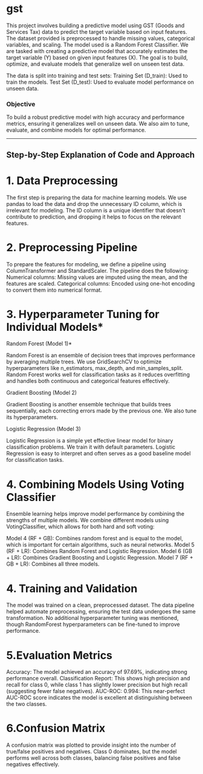# gst
This project involves building a predictive model using GST (Goods and Services Tax) data to predict the target variable based on input features. The dataset provided is preprocessed to handle missing values, categorical variables, and scaling. The model used is a Random Forest Classifier.
We are tasked with creating a predictive model that accurately estimates the target variable (Y) based on given input features (X). The goal is to build, optimize, and evaluate models that generalize well on unseen test data.

The data is split into training and test sets:
Training Set (D_train): Used to train the models.
Test Set (D_test): Used to evaluate model performance on unseen data.

### Objective
To build a robust predictive model with high accuracy and performance metrics, ensuring it generalizes well on unseen data. We also aim to tune, evaluate, and combine models for optimal performance.

---

## Step-by-Step Explanation of Code and Approach

# 1. Data Preprocessing

The first step is preparing the data for machine learning models. We use pandas to load the data and drop the unnecessary ID column, which is irrelevant for modeling.
The ID column is a unique identifier that doesn't contribute to prediction, and dropping it helps to focus on the relevant features.

# 2. Preprocessing Pipeline

To prepare the features for modeling, we define a pipeline using ColumnTransformer and StandardScaler. The pipeline does the following:
Numerical columns: Missing values are imputed using the mean, and the features are scaled.
Categorical columns: Encoded using one-hot encoding to convert them into numerical format.



# 3. Hyperparameter Tuning for Individual Models*

Random Forest (Model 1)*

Random Forest is an ensemble of decision trees that improves performance by averaging multiple trees. We use GridSearchCV to optimize hyperparameters like n_estimators, max_depth, and min_samples_split.
Random Forest works well for classification tasks as it reduces overfitting and handles both continuous and categorical features effectively.

Gradient Boosting (Model 2)

Gradient Boosting is another ensemble technique that builds trees sequentially, each correcting errors made by the previous one. We also tune its hyperparameters.

Logistic Regression (Model 3)

Logistic Regression is a simple yet effective linear model for binary classification problems. We train it with default parameters.
Logistic Regression is easy to interpret and often serves as a good baseline model for classification tasks.

# 4. Combining Models Using Voting Classifier

Ensemble learning helps improve model performance by combining the strengths of multiple models. We combine different models using VotingClassifier, which allows for both hard and soft voting:

Model 4 (RF + GB): Combines random forest and is equal to the model, which is important for certain algorithms, such as neural networks.
Model 5 (RF + LR): Combines Random Forest and Logistic Regression.
Model 6 (GB + LR): Combines Gradient Boosting and Logistic Regression.
Model 7 (RF + GB + LR): Combines all three models.

# 4. Training and Validation

The model was trained on a clean, preprocessed dataset. The data pipeline helped automate preprocessing, ensuring the test data undergoes the same transformation.
No additional hyperparameter tuning was mentioned, though RandomForest hyperparameters can be fine-tuned to improve performance.

# 5.Evaluation Metrics

Accuracy: The model achieved an accuracy of 97.69%, indicating strong performance overall.
Classification Report: This shows high precision and recall for class 0, while class 1 has slightly lower precision but high recall (suggesting fewer false negatives).
AUC-ROC: 0.994: This near-perfect AUC-ROC score indicates the model is excellent at distinguishing between the two classes.

# 6.Confusion Matrix

A confusion matrix was plotted to provide insight into the number of true/false positives and negatives.
Class 0 dominates, but the model performs well across both classes, balancing false positives and false negatives effectively.
